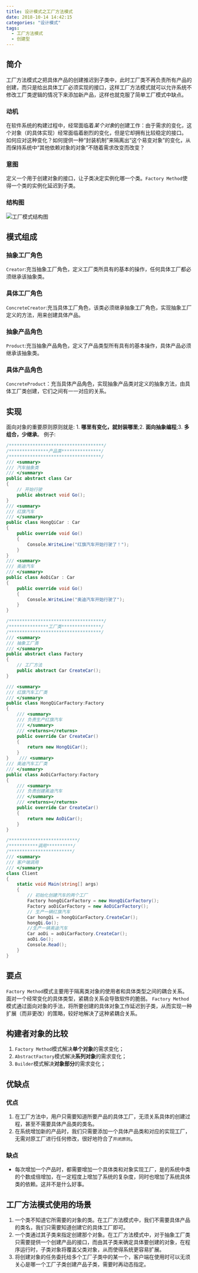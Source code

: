 ```yaml
---
title: 设计模式之工厂方法模式
date: 2018-10-14 14:42:15
categories: "设计模式"
tags:
  - 工厂方法模式
  - 创建型
---
```


## 简介
工厂方法模式之把具体产品的创建推迟到子类中，此时工厂类不再负责所有产品的创建，而只是给出具体工厂必须实现的接口，这样工厂方法模式就可以允许系统不修改工厂类逻辑的情况下来添加新产品，这样也就克服了简单工厂模式中缺点。

### 动机
在软件系统的构建过程中，经常面临着*某个对象*的创建工作：由于需求的变化，这个对象（的具体实现）经常面临着剧烈的变化，但是它却拥有比较稳定的接口。
如何应对这种变化？如何提供一种“封装机制”来隔离出“这个易变对象”的变化，从而保持系统中“其他依赖对象的对象”不随着需求改变而改变？

### 意图
定义一个用于创建对象的接口，让子类决定实例化哪一个类。`Factory Method`使得一个类的实例化延迟到子类。 
### 结构图
![工厂模式结构图](factory-method.png)

## 模式组成
### 抽象工厂角色
`Creator`:充当抽象工厂角色，定义工厂类所具有的基本的操作，任何具体工厂都必须继承该抽象类。
### 具体工厂角色
`ConcreteCreator`:充当具体工厂角色，该类必须继承抽象工厂角色，实现抽象工厂定义的方法，用来创建具体产品。
### 抽象产品角色
`Product`:充当抽象产品角色，定义了产品类型所有具有的基本操作，具体产品必须继承该抽象类。
### 具体产品角色
`ConcreteProduct`：充当具体产品角色，实现抽象产品类对定义的抽象方法，由具体工厂类创建，它们之间有一一对应的关系。
## 实现
面向对象的重要原则原则就是: 1. **哪里有变化，就封装哪里**;2. **面向抽象编程**;3. **多组合，少继承**。
例子:
```csharp
/************************************/
/***************产品类***************/
/***********************************/
/// <summary>
/// 汽车抽象类
/// </summary>
public abstract class Car
{
    // 开始行驶
    public abstract void Go();
}
/// <summary>
/// 红旗汽车
/// </summary>
public class HongQiCar : Car
{
    public override void Go()
    {
        Console.WriteLine("红旗汽车开始行驶了！");
    }
}
/// <summary>
/// 奥迪汽车
/// </summary>
public class AoDiCar : Car
{
    public override void Go()
    {
        Console.WriteLine("奥迪汽车开始行驶了");
    }
}

/************************************/
/***************工厂类***************/
/***********************************/
/// <summary>
/// 抽象工厂类
/// </summary>
public abstract class Factory
{
    // 工厂方法
    public abstract Car CreateCar();
}

/// <summary>
/// 红旗汽车工厂类
/// </summary>
public class HongQiCarFactory:Factory
{
    /// <summary>
    /// 负责生产红旗汽车
    /// </summary>
    /// <returns></returns>
    public override Car CreateCar()
    {
        return new HongQiCar();
    }
}    /// <summary>
/// 奥迪汽车工厂类
/// </summary>
public class AoDiCarFactory:Factory
{
    /// <summary>
    /// 负责创建奥迪汽车
    /// </summary>
    /// <returns></returns>
    public override Car CreateCar()
    {
        return new AoDiCar();
    }
}

/**************************/
/***********调用**********/
/************************/
/// <summary>
/// 客户端调用
/// </summary>
class Client
{
    static void Main(string[] args)
    {
        // 初始化创建汽车的两个工厂
        Factory hongQiCarFactory = new HongQiCarFactory();
        Factory aoDiCarFactory = new AoDiCarFactory();
        // 生产一辆红旗汽车
        Car hongQi = hongQiCarFactory.CreateCar();
        hongQi.Go();
        //生产一辆奥迪汽车
        Car aoDi = aoDiCarFactory.CreateCar();
        aoDi.Go();
        Console.Read();
    }
}  
```

## 要点
`Factory Method`模式主要用于隔离类对象的使用者和具体类型之间的耦合关系。面对一个经常变化的具体类型，紧耦合关系会导致软件的脆弱。
`Factory Method`模式通过面向对象的手法，将所要创建的具体对象工作延迟到子类，从而实现一种扩展（而非更改）的策略，较好地解决了这种紧耦合关系。

## 构建者对象的比较
1. `Factory Method`模式解决**单个对象**的需求变化；
2. `AbstractFactory`模式解决**系列对象**的需求变化；
3. `Builder`模式解决**对象部分**的需求变化；

## 优缺点

### 优点
1. 在工厂方法中，用户只需要知道所要产品的具体工厂，无须关系具体的创建过程，甚至不需要具体产品类的类名。
2. 在系统增加新的产品时，我们只需要添加一个具体产品类和对应的实现工厂，无需对原工厂进行任何修改，很好地符合了`开闭原则`。
### 缺点
- 每次增加一个产品时，都需要增加一个具体类和对象实现工厂，是的系统中类的个数成倍增加，在一定程度上增加了系统的复杂度，同时也增加了系统具体类的依赖。这并不是什么好事。

## 工厂方法模式使用的场景
1. 一个类不知道它所需要的对象的类。在工厂方法模式中，我们不需要具体产品的类名，我们只需要知道创建它的具体工厂即可。
2. 一个类通过其子类来指定创建那个对象。在工厂方法模式中，对于抽象工厂类只需要提供一个创建产品的接口，而由其子类来确定具体要创建的对象，在程序运行时，子类对象将覆盖父类对象，从而使得系统更容易扩展。
3. 将创建对象的任务委托给多个工厂子类中的某一个，客户端在使用时可以无须关心是哪一个工厂子类创建产品子类，需要时再动态指定。